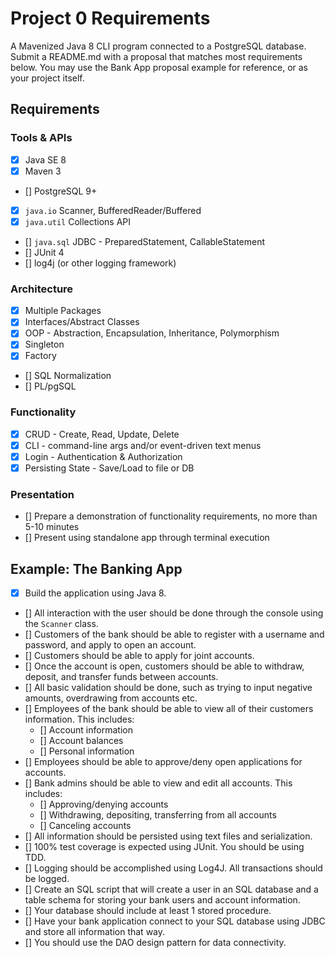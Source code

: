 # Project 0 Requirements
A Mavenized Java 8 CLI program connected to a PostgreSQL database. Submit a README.md with a proposal that matches most requirements below. You may use the Bank App proposal example for reference, or as your project itself.

## Requirements
### Tools & APIs
- [x] Java SE 8
- [x] Maven 3
- [] PostgreSQL 9+
- [x] `java.io` Scanner, BufferedReader/Buffered
- [x] `java.util` Collections API
- [] `java.sql` JDBC - PreparedStatement, CallableStatement
- [] JUnit 4
- [] log4j (or other logging framework)

### Architecture
- [x] Multiple Packages
- [x] Interfaces/Abstract Classes
- [x] OOP - Abstraction, Encapsulation, Inheritance, Polymorphism
- [x] Singleton
- [x] Factory
- [] SQL Normalization
- [] PL/pgSQL

### Functionality
- [x] CRUD - Create, Read, Update, Delete
- [x] CLI - command-line args and/or event-driven text menus
- [x] Login - Authentication & Authorization
- [x] Persisting State - Save/Load to file or DB

### Presentation
- [] Prepare a demonstration of functionality requirements, no more than 5-10 minutes
- [] Present using standalone app through terminal execution

## Example: The Banking App
- [x] Build the application using Java 8.
- [] All interaction with the user should be done through the console using the `Scanner` class.
- [] Customers of the bank should be able to register with a username and password, and apply to open an account.
- [] Customers should be able to apply for joint accounts.
- [] Once the account is open, customers should be able to withdraw, deposit, and transfer funds between accounts.
- [] All basic validation should be done, such as trying to input negative amounts, overdrawing from accounts etc.
- [] Employees of the bank should be able to view all of their customers information. This includes:
    - [] Account information
    - [] Account balances
    - [] Personal information
- [] Employees should be able to approve/deny open applications for accounts.
- [] Bank admins should be able to view and edit all accounts. This includes:
    - [] Approving/denying accounts
    - [] Withdrawing, depositing, transferring from all accounts
    - [] Canceling accounts
- [] All information should be persisted using text files and serialization.
- [] 100% test coverage is expected using JUnit. You should be using TDD.
- [] Logging should be accomplished using Log4J. All transactions should be logged.
- [] Create an SQL script that will create a user in an SQL database and a table schema for storing your bank users and account information.
- [] Your database should include at least 1 stored procedure.
- [] Have your bank application connect to your SQL database using JDBC and store all information that way.
- [] You should use the DAO design pattern for data connectivity.
